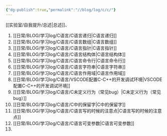 ```yaml
---
{"dg-publish":true,"permalink":"//blog/log/c/c/"}
---
```


[[实验室/自我提升/总述\|总述]]、
1. [[日常/BLOG/学习log/C语言/C语言递归\|C语言递归]]
2. [[日常/BLOG/学习log/C语言/C语言数组\|C语言数组]]
3. [[日常/BLOG/学习log/C语言/C语言指针\|C语言指针]]
4. [[日常/BLOG/学习log/C语言/C语言结构体\|C语言结构体]]
5. [[日常/BLOG/学习log/C语言/C语言命令行\|C语言命令行]]
6. [[日常/BLOG/学习log/C语言/C语言字符串\|C语言字符串]]
7. [[日常/BLOG/学习log/C语言/C语言作用域\|C语言作用域]]
8. [[日常/BLOG/学习log/C语言/VSCODE配置C-C++的开发调试环境\|VSCODE配置C-C++的开发调试环境]]
9. [[日常/BLOG/学习log/C语言/C未定义行为（常见bug）\|C未定义行为（常见bug）]]
10. [[日常/BLOG/学习log/C语言/C中的保留字\|C中的保留字]]
11. [[日常/BLOG/学习log/C语言/C语言写的时候的注意点\|C语言写的时候的注意点]]
12. [[日常/BLOG/学习log/C语言/C语言可变参数\|C语言可变参数]]
13. 